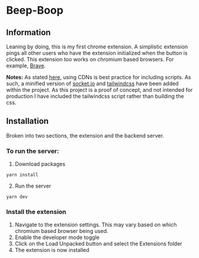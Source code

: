 # Beep-Boop

## Information

Leaning by doing, this is my first chrome extension. A simplistic extension pings all other users who have the extension initialized when the button is clicked. This extension too works on chromium based browsers. For example, [Brave](https://brave.com/).

<strong>Notes:</strong>
As stated [here](https://developer.chrome.com/docs/apps/contentSecurityPolicy/#resourceLoading), using CDNs is best practice for including scripts. As such, a minified version of [socket.io](https://socket.io/) and [tailwindcss](https://tailwindcss.com/docs/installation/play-cdn) have been added within the project. As this project is a proof of concept, and not intended for production I have included the tailwindcss script rather than building the css.

## Installation

Broken into two sections, the extension and the backend server.

### To run the server:

1. Download packages

```
yarn install
```

2. Run the server

```
yarn dev
```

### Install the extension

1. Navigate to the extension settings. This may vary based on which chromium based browser being used.
2. Enable the developer mode toggle
3. Click on the Load Unpacked button and select the Extensions folder
4. The extension is now installed
